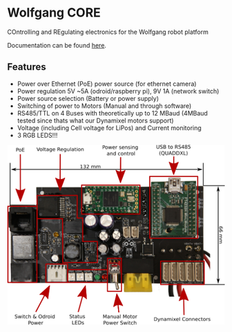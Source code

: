 # Wolfgang CORE
COntrolling and REgulating electronics for the Wolfgang robot platform

Documentation can be found [here](http://doku.bit-bots.de/meta/manual/hardware/wolfgang_core.html).

## Features
* Power over Ethernet (PoE) power source (for ethernet camera)
* Power regulation 5V ~5A (odroid/raspberry pi), 9V 1A (network switch)
* Power source selection (Battery or power supply)
* Switching of power to Motors (Manual and through software)
* RS485/TTL on 4 Buses with theoretically up to 12 MBaud (4MBaud tested since thats what our Dynamixel motors support)
* Voltage (including Cell voltage for LiPos) and Current monitoring
* 3 RGB LEDS!!!

![Image of CORE](/core.png)
